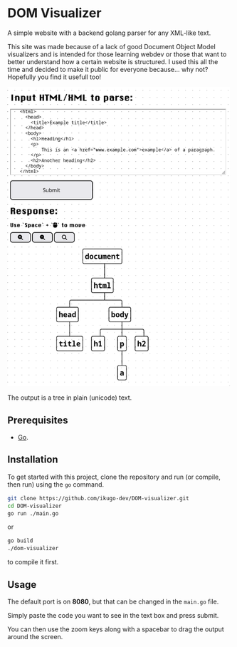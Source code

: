 # DOM Visualizer

A simple website with a backend golang parser for any XML-like text.

This site was made because of a lack of good Document Object Model visualizers and is intended for those learning webdev or those that want to better understand how a certain website is structured. I used this all the time and decided to make it public for everyone because... why not? Hopefully you find it usefull too!

<img src="example.png" alt="website screenshot" width="500"/>

The output is a tree in plain (unicode) text.

## Prerequisites

- [Go](https://go.dev).

## Installation

To get started with this project, clone the repository and run (or compile, then run) using the `go` command.

```bash
git clone https://github.com/ikugo-dev/DOM-visualizer.git
cd DOM-visualizer
go run ./main.go
```
or
```bash
go build
./dom-visualizer
```
to compile it first.

## Usage

The default port is on **8080**, but that can be changed in the `main.go` file.

Simply paste the code you want to see in the text box and press submit.

You can then use the zoom keys along with a spacebar to drag the output around the screen.
